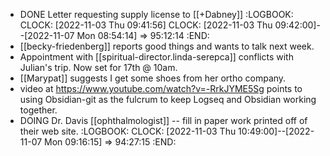- DONE Letter requesting supply license to [[+Dabney]]
  :LOGBOOK:
  CLOCK: [2022-11-03 Thu 09:41:56]
  CLOCK: [2022-11-03 Thu 09:42:00]--[2022-11-07 Mon 08:54:14] =>  95:12:14
  :END:
- [[becky-friedenberg]] reports good things and wants to talk next week.
- Appointment with [[spiritual-director.linda-serepca]] conflicts with Julian's trip. Now set for 17th @ 10am.
- [[Marypat]] suggests I get some shoes from her ortho company.
- video at https://www.youtube.com/watch?v=-RrkJYME5Sg points to using Obsidian-git as the fulcrum to keep Logseq and Obsidian working together.
- DOING Dr. Davis [[ophthalmologist]] -- fill in paper work printed off of their web site.
  :LOGBOOK:
  CLOCK: [2022-11-03 Thu 10:49:00]--[2022-11-07 Mon 09:16:15] =>  94:27:15
  :END: